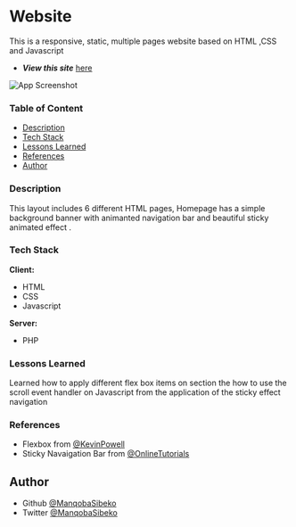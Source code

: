 
# Website

 This is a responsive, static, multiple pages website  based on HTML ,CSS and Javascript
  - ***View this site*** [here](https://manqobasibeko.github.io/Website1/index.html)



![App Screenshot](https://images.pexels.com/photos/1081685/pexels-photo-1081685.jpeg?auto=compress&cs=tinysrgb&dpr=3&h=200&w=220)



### Table of Content
 - [Description](#escription)
 - [Tech Stack](#tech-stack)
 - [Lessons Learned](#Lessons-Learned)
 - [References](#References)
 - [Author](#Authors)

  
### Description

This layout includes 6 different HTML pages, Homepage has a simple background banner with animanted navigation bar and beautiful sticky animated effect .  

### Tech Stack

**Client:** 
- HTML 
- CSS
- Javascript

**Server:** 
- PHP
  
###  Lessons Learned

Learned how to apply different flex box items on section
the how to use the scroll event handler on Javascript from the application of the sticky effect navigation   

### References

- Flexbox from [@KevinPowell](https://www.youtube.com/watch?v=JJSoEo8JSnc)
- Sticky Navaigation Bar from [@OnlineTutorials](https://www.youtube.com/watch?v=6HFpw5fcaD8&t=76s)
  
  
## Author

- Github [@ManqobaSibeko](https://wwwhttps:/github.com/ManqobaSibeko)
- Twitter [@ManqobaSibeko](https://twitter.com/ManqobaSibekoQh)

  


  
